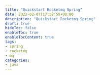 ```yaml
---
title: "Quickstart Rocketmq Spring"
date: 2022-02-07T17:58:59+08:00
description: "Quickstart Rocketmq Spring"
draft: true
hideToc: false
enableToc: true
enableTocContent: true
tags:
- spring
- rocketmq
- mq
categories:
- java
---
```


